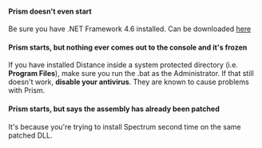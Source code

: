 #### Prism doesn't even start
Be sure you have .NET Framework 4.6 installed. Can be downloaded [here](https://www.microsoft.com/en-us/download/details.aspx?id=48130)

#### Prism starts, but nothing ever comes out to the console and it's frozen
If you have installed Distance inside a system protected directory (i.e. **Program Files**), make sure you run the .bat as the Administrator. If that still doesn't work, **disable your antivirus**. They are known to cause problems with Prism.

#### Prism starts, but says the assembly has already been patched
It's because you're trying to install Spectrum second time on the same patched DLL.